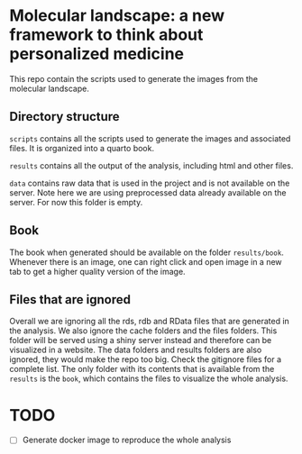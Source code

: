 # Molecular landscape: a new framework to think about personalized medicine

This repo contain the scripts used to generate the images from the 
molecular landscape.

## Directory structure

`scripts` contains all the scripts used to generate the images
and associated files. It is organized into a quarto book.

`results` contains all the output of the analysis, including
html and other files. 

`data` contains raw data that is used in the project and is not available
on the server. Note here we are using preprocessed data already available on
the server. For now this folder is empty. 

## Book

The book when generated should be available on the folder `results/book`. 
Whenever there is an image, one can right click and open image in a new tab
to get a higher quality version of the image.

## Files that are ignored

Overall we are ignoring all the rds, rdb and RData files that are generated
in the analysis. We also ignore the cache folders and the files folders. 
This folder will be served using a shiny server instead and therefore can be visualized
in a website. The data folders and results folders are also ignored, they would
make the repo too big. Check the gitignore files for a complete list. The only
folder with its contents that is available from the `results` is the `book`,
which contains the files to visualize the whole analysis.

# TODO

- [ ] Generate docker image to reproduce the whole analysis
